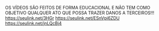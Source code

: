 OS VÍDEOS SÃO FEITOS DE FORMA EDUCACIONAL E NÃO TEM COMO OBJETIVO QUALQUER ATO QUE POSSA TRAZER DANOS A TERCEIROS!!! https://seulink.net/3HGr https://seulink.net/ESnVpj6ZDU https://seulink.net/jnLQcBj4
